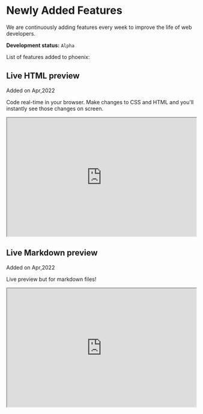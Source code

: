 # Newly Added Features

We are continuously adding features every week to improve the life of web developers.

**Development status:** `Alpha`

List of features added to phoenix:
## Live HTML preview
Added on Apr,2022

Code real-time in your browser. Make changes to CSS and HTML and you'll instantly see those changes on screen.

<iframe allow="fullscreen;" width="100%" height="315"
src="https://www.youtube.com/embed/RIslg6XQwLA">
</iframe>

## Live Markdown preview
Added on Apr,2022

Live preview but for markdown files!

<iframe allow="fullscreen;" width="100%" height="315"
src="https://www.youtube.com/embed/buDeBgf-B60">
</iframe>
